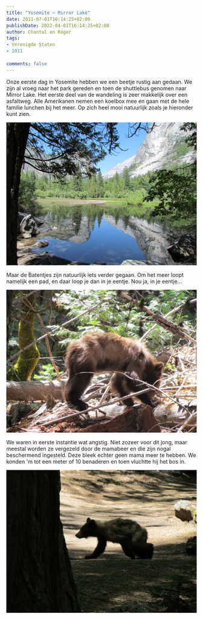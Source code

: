 ```yaml
---
title: "Yosemite – Mirror Lake"
date: 2011-07-01T16:14:25+02:00
publishDate: 2022-04-01T16:14:25+02:00
author: Chantal en Roger
tags:
- Verenigde Staten
- 2011

comments: false
---
```


Onze eerste dag in Yosemite hebben we een beetje rustig aan gedaan. We zijn al vroeg naar het park gereden en toen de shuttlebus genomen naar Mirror Lake. Het eerste deel van de wandeling is zeer makkelijk over een asfaltweg. Alle Amerikanen nemen een koelbox mee en gaan met de hele familie lunchen bij het meer. Op zich heel mooi natuurlijk zoals je hieronder kunt zien.

![Mirror Lake](./images/IMG_1343[3].jpg)

Maar de Batentjes zijn natuurlijk iets verder gegaan. Om het meer loopt namelijk een pad, en daar loop je dan in je eentje. Nou ja, in je eentje...

![Beer1](./images/IMG_1327[3].jpg)

We waren in eerste instantie wat angstig. Niet zozeer voor dit jong, maar meestal worden ze vergezeld door de mamabeer en die zijn nogal beschermend ingesteld. Deze bleek echter geen mama meer te hebben. We konden 'm tot een meter of 10 benaderen en toen vluchtte hij het bos in.

![Beer2](./images/IMG_1292[7].jpg)
